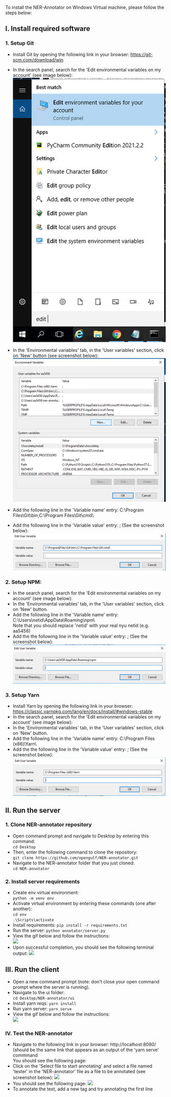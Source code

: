 To install the NER-Annotator on Windows Virtual machine, please follow the steps below: 

## I. Install required software

### 1. Setup Git<br>
- Install Git by opening the following link in your browser: https://git-scm.com/download/win <br>
- In the search panel, search for the 'Edit environmental variables on my account' (see image below):<br>
<img src="images/menu.png" /> <br>

- In the 'Environmental variables' tab, in the 'User variables' section, click on 'New' button (see screenshot below):<br>
<img src="images/new-git.png" /> <br>
- Add the following line in the 'Variable name' entry: C:\Program Files\Git\bin\;C:\Program Files\Git\cmd\ <br>
- Add the following line in the 'Variable value' entry: ; (See the screenshot below):<br>
<img src="images/setup-git.png" /> <br>

### 2. Setup NPM:<br>
- In the search panel, search for the 'Edit environmental variables on my account' (see image below):<br>
- In the 'Environmental variables' tab, in the 'User variables' section, click on 'New' button.
- Add the following line in the 'Variable name' entry: C:\Users\netid\AppData\Roaming\npm\ <br>
   Note that you should replace 'netid' with your real nyu netid (e.g. aa5456) <br>
- Add the the following line in the 'Variable value' entry: ; (See the screenshot below):<br>
<img src="images/setup-npm.png" /> <br>

### 3. Setup Yarn<br>
- Install Yarn by opening the following link in your browser: https://classic.yarnpkg.com/lang/en/docs/install/#windows-stable <br>
- In the search panel, search for the 'Edit environmental variables on my account' (see image below):<br>
- In the 'Environmental variables' tab, in the 'User variables' section, click on 'New' button.
- Add the following line in the 'Variable name' entry: C:\Program Files (x86)\Yarn\ <br>
- Add the the following line in the 'Variable value' entry: ; (See the screenshot below):<br>
<img src="images/setup-yarn.png" /> <br>


## II. Run the server
### 1. Clone NER-annotator repository<br>
- Open command prompt and navigate to Desktop by entering this command: <br>
```cd Desktop``` <br>
- Then, enter the following command to clone the repository: <br>
```git clone https://github.com/opengulf/NER-annotator.git``` <br>
- Navigate to the NER-annotator folder that you just cloned: <br>
```cd NER-annotator``` <br>
### 2. Install server requirements<br>
- Create env virtual environment: <br>
```python -m venv env``` <br>
- Activate virtual environment by entering these commands (one after another): <br>
```cd env``` <br>
```.\Scripts\activate``` <br>
- Install requirements:
``` pip install -r requirements.txt ```<br>
- Run the server:
``` python annotator/server.py ```<br>
- View the gif below and follow the instructions: <br>
<img src="images/server.webm" /> <br>
- Upon successful completion, you should see the following terminal output:
<img src="images/server-out.png" /> <br>

## III. Run the client
- Open a new command prompt (note: don't close your open command prompt where the server is running). <br>
- Navigate to the ui folder: <br>
```cd Desktop/NER-annotator/ui``` <br>
- Install yarn reqs:
``` yarn install ```<br>
- Run yarn server:
``` yarn serve ```<br>
- View the gif below and follow the instructions: <br>
<img src="images/client.webm" /> <br>


### IV. Test the NER-annotator<br>
- Navigate to the following link in your browser: http://localhost:8080/ (should be the same link that appears as an output of the 'yarn serve' commmand<br>
  You should see the following page:
- Click on the 'Select file to start annotating' and select a file named 'tester' in the 'NER-annotator' file as a file to be annotated (see screenshot below):
<img src="images/tester.png" /> <br>
- You should see the following page:
<img src="images/target.png" /> <br>
- To annotate the text, add a new tag and try annotating the first line



